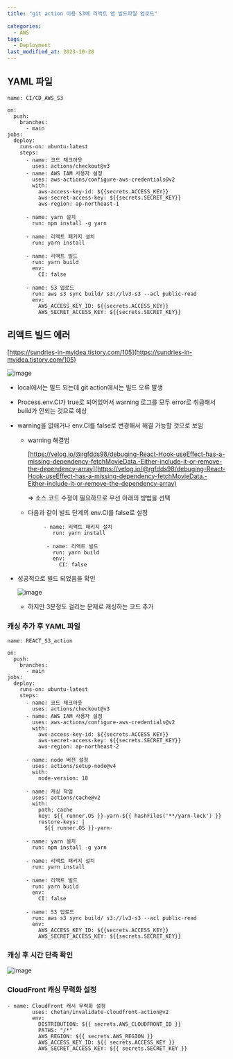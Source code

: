 ```yaml
---
title: "git action 이용 S3에 리액트 앱 빌드파일 업로드"

categories:
  - AWS
tags:
  - Deployment
last_modified_at: 2023-10-20
---
```


YAML 파일
-------

    name: CI/CD_AWS_S3
    
    on:
      push:
        branches:
          - main
    jobs:
      deploy:
        runs-on: ubuntu-latest
        steps:
          - name: 코드 체크아웃
            uses: actions/checkout@v3
          - name: AWS IAM 사용자 설정
            uses: aws-actions/configure-aws-credentials@v2
            with:
              aws-access-key-id: ${{secrets.ACCESS_KEY}}
              aws-secret-access-key: ${{secrets.SECRET_KEY}}
              aws-region: ap-northeast-1
    
          - name: yarn 설치
            run: npm install -g yarn
      
          - name: 리액트 패키지 설치
            run: yarn install
          
          - name: 리액트 빌드
            run: yarn build
            env:
              CI: false
          
          - name: S3 업로드
            run: aws s3 sync build/ s3://lv3-s3 --acl public-read
            env:
              AWS_ACCESS_KEY_ID: ${{secrets.ACCESS_KEY}}
              AWS_SECRET_ACCESS_KEY: ${{secrets.SECRET_KEY}}

리액트 빌드 에러
---------

[https://sundries-in-myidea.tistory.com/105](https://sundries-in-myidea.tistory.com/105)

![image](https://github.com/eunhabaek/eunhabaek.github.io/assets/67853963/5d9e350c-7d60-4ff7-b4af-b4dc33e74052)

*   local에서는 빌드 되는데 git action에서는 빌드 오류 발생

*   Process.env.CI가 true로 되어있어서 warning 로그를 모두 error로 취급해서 build가 안되는 것으로 예상

*   warning을 없애거나 env.CI를 false로 변경해서 해결 가능할 것으로 보임
    
    *   warning 해결법
        
        [https://velog.io/@rgfdds98/debuging-React-Hook-useEffect-has-a-missing-dependency-fetchMovieData.-Either-include-it-or-remove-the-dependency-array](https://velog.io/@rgfdds98/debuging-React-Hook-useEffect-has-a-missing-dependency-fetchMovieData.-Either-include-it-or-remove-the-dependency-array)
        
        ⇒ 소스 코드 수정이 필요하므로 우선 아래의 방법을 선택
        
    
    *   다음과 같이 빌드 단계의 env.CI를 false로 설정
        
                 - name: 리액트 패키지 설치
                    run: yarn install
                  
                  - name: 리액트 빌드
                    run: yarn build
                    env:
                      CI: false
        

*   성공적으로 빌드 되었음을 확인
    
    ![image](https://github.com/eunhabaek/eunhabaek.github.io/assets/67853963/bb71fba2-9f30-4864-9ebc-3af267d34490)

    
    *   하지만 3분정도 걸리는 문제로 캐싱하는 코드 추가

### 캐싱 추가 후 YAML 파일

    name: REACT_S3_action
    
    on:
      push:
        branches:
          - main
    jobs:
      deploy:
        runs-on: ubuntu-latest
        steps:
          - name: 코드 체크아웃
            uses: actions/checkout@v3
          - name: AWS IAM 사용자 설정
            uses: aws-actions/configure-aws-credentials@v2
            with:
              aws-access-key-id: ${{secrets.ACCESS_KEY}}
              aws-secret-access-key: ${{secrets.SECRET_KEY}}
              aws-region: ap-northeast-2
    
          - name: node 버전 설정
            uses: actions/setup-node@v4
            with:
              node-version: 18
    
          - name: 캐싱 작업
            uses: actions/cache@v2
            with:
              path: cache
              key: ${{ runner.OS }}-yarn-${{ hashFiles('**/yarn-lock') }}
              restore-keys: |
                ${{ runner.OS }}-yarn-
    
          - name: yarn 설치
            run: npm install -g yarn
      
          - name: 리액트 패키지 설치
            run: yarn install
        
          - name: 리액트 빌드
            run: yarn build
            env:
              CI: false
          
          - name: S3 업로드
            run: aws s3 sync build/ s3://lv3-s3 --acl public-read
            env:
              AWS_ACCESS_KEY_ID: ${{secrets.ACCESS_KEY}}
              AWS_SECRET_ACCESS_KEY: ${{secrets.SECRET_KEY}}

### 캐싱 후 시간 단축 확인

![image](https://github.com/eunhabaek/eunhabaek.github.io/assets/67853963/6451341e-d545-4ac6-b541-561323577c73)


### CloudFront 캐싱 무력화 설정

    - name: CloudFront 캐시 무력화 설정
            uses: chetan/invalidate-cloudfront-action@v2
            env:
              DISTRIBUTION: ${{ secrets.AWS_CLOUDFRONT_ID }}
              PATHS: "/*"
              AWS_REGION: ${{ secrets.AWS_REGION }}
              AWS_ACCESS_KEY_ID: ${{ secrets.ACCESS_KEY }}
              AWS_SECRET_ACCESS_KEY: ${{ secrets.SECRET_KEY }}
